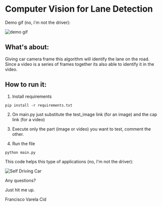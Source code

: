 # Computer Vision for Lane Detection

Demo gif (no, i'm not the driver):

![demo gif](./images/LaneDetection.gif)

## What's about: 
Giving car camera frame this algorithm will identify the lane on the road.
Since a video is a series of frames together its also able to identify it in the video.


## How to run it:

1. Install requirements
```
pip install -r requirements.txt
```

2. On main.py just substitute the test_image link (for an image) and the cap link (for a video)

3. Execute only the part (image or video) you want to test, comment the other.

4. Run the file
```
python main.py
```

This code helps this type of applications (no, I'm not the driver):

![Self Driving Car](./images/self_driving.gif)


Any questions?

Just hit me up.

Francisco Varela Cid